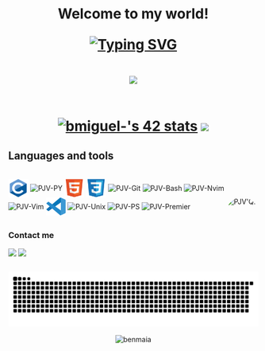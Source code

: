 <h1 align="center">Welcome to my world!</p>
<p align="center">
<div align=center>
<a href="https://git.io/typing-svg"><img src="http://readme-typing-svg.herokuapp.com?font=monoscape&size=25&center=true&vCenter=true&lines=My+name+is+Bernardo" alt="Typing SVG" /></a>
</div>
<br>
<a href= "https://benmaia.github.io/""_blank"><img src="https://img.shields.io/badge/Web-Portfolio-blue" height="28px" align="center"></a> 
</p>
<br>
<div align="center">
  <a href="https://github.com/benmaia">
  <a href="https://github.com/JaeSeoKim/badge42"><img src="https://badge42.vercel.app/api/v2/cl6493qh5000609mfcn9vf869/stats?cursusId=21&coalitionId=111" alt="bmiguel-'s 42 stats" height="154em"/></a>
  <img height="150em" src="https://github-readme-stats.vercel.app/api/top-langs/?username=benmaia&layout=compact&langs_count=7&theme=prussian"/>
</div>
  <h2> Languages and tools </h2>
<div style="display: inline_block"><br>
  <img align="center" alt="PJV-C" height="37" width="40" src="https://raw.githubusercontent.com/devicons/devicon/master/icons/c/c-original.svg">
  <img align="center" alt="PJV-PY" height="40" width="40" src="https://img.icons8.com/fluency/344/python.png">
  <img align="center" alt="PJV-HTML" height="37" width="40" src="https://raw.githubusercontent.com/devicons/devicon/master/icons/html5/html5-original.svg">
  <img align="center" alt="PJV-CSS" height="37" width="40" src="https://raw.githubusercontent.com/devicons/devicon/master/icons/css3/css3-original.svg">
  <img align="center" alt="PJV-Git" height="37" width="37" src="https://cdn.jsdelivr.net/gh/devicons/devicon/icons/git/git-original.svg"/>
  <img align="center" alt="PJV-Bash" height="55" width="55" src="https://img.icons8.com/plasticine/100/000000/bash.png"/>
  <img align="center" alt="PJV-Nvim" height="37" width="40" src="https://symbols.getvecta.com/stencil_89/33_neovim-icon.1f7a40124e.svg" />
  <img align="center" alt="PJV-Vim" height="37" width="40" src="https://upload.wikimedia.org/wikipedia/commons/9/9f/Vimlogo.svg" />
  <img align="center" alt="PJV-VS " height="37" width="40" src="https://raw.githubusercontent.com/devicons/devicon/master/icons/vscode/vscode-original.svg">
  <img align="center" alt="PJV-Unix" height="40" width="40" src="https://img.icons8.com/color/344/unix.png">
  <img align="center" alt="PJV-PS " height="37" width="40" src="https://cdn.jsdelivr.net/gh/devicons/devicon/icons/photoshop/photoshop-plain.svg">
  <img align="center" alt="PJV-Premier" height="37" width="40" src="https://cdn.jsdelivr.net/gh/devicons/devicon/icons/premierepro/premierepro-original.svg" />
  <img align="right" alt="PJV'QR" height="150" style="border-radius:50px;" src="https://cdn.discordapp.com/attachments/461563270411714561/902902970402869248/pjvmaia.png?width=600&height=600">
</div>
  
  ##
<h3>  Contact me  </h3>
<div> 
  <a href="https://instagram.com/paijavai" target="_blank"><img src="https://img.shields.io/badge/-Instagram-%23E4405F?style=for-the-badge&logo=instagram&logoColor=white" target="_blank"></a>
  <a href= "https://linkedin.com/in/benmaia/""_blank"><img src="https://img.shields.io/badge/-LinkedIn-%230077B5?style=for-the-badge&logo=linkedin&logoColor=white" target="_blank"></a> 
 

  ![Snake animation](https://github.com/benmaia/benmaia/blob/output/github-contribution-grid-snake.svg)
 
</div>
  
<div align="center"><img src="https://komarev.com/ghpvc/?username=benmaia&label=Profile%20views&color=0e75b6&style=flat" alt="benmaia" /> </div>

<!---
PaiJaVai/PaiJaVai is a ✨ special ✨ repository because its `README.md` (this file) appears on your GitHub profile.
You can click the Preview link to take a look at your changes.
test
--->
